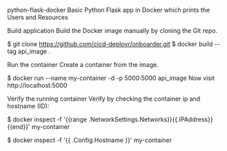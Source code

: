 python-flask-docker Basic Python Flask app in Docker which prints the Users and Resources

Build application Build the Docker image manually by cloning the Git repo.

$ git clone https://github.com/cicd-deployr/onboarder.git $ docker build --tag api_image .

Run the container Create a container from the image.

$ docker run --name my-container -d -p 5000:5000 api_image Now visit http://localhost:5000

Verify the running container Verify by checking the container ip and hostname (ID):

$ docker inspect -f '{{range .NetworkSettings.Networks}}{{.IPAddress}}{{end}}' my-container

$ docker inspect -f '{{ .Config.Hostname }}' my-container
